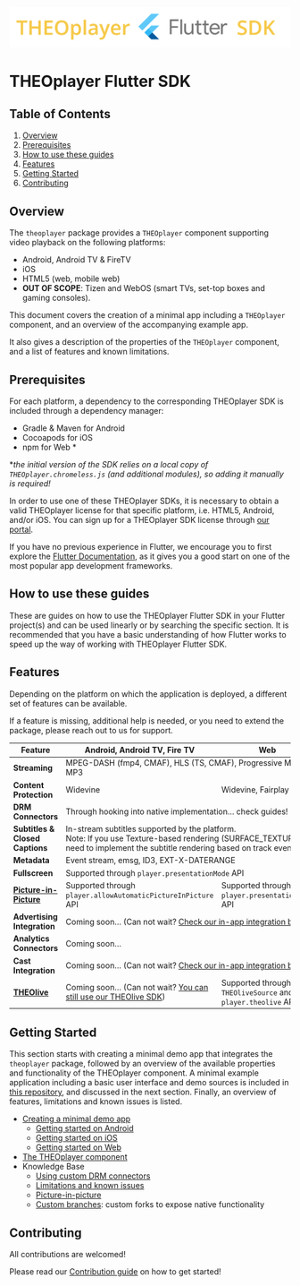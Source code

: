 <img src="https://raw.githubusercontent.com/THEOplayer/flutter-theoplayer-sdk/main/doc/theoplayer_flutter_sdk_logo.png" />

# THEOplayer Flutter SDK

## Table of Contents

1. [Overview](#overview)
2. [Prerequisites](#prerequisites)
3. [How to use these guides](#how-to-use-these-guides)
4. [Features](#features)
5. [Getting Started](#getting-started)
6. [Contributing](#contributing)

## Overview

The `theoplayer` package provides a `THEOplayer` component supporting video playback on the
following platforms:

- Android, Android TV & FireTV
- iOS 
- HTML5 (web, mobile web)
- **OUT OF SCOPE**: Tizen and WebOS (smart TVs, set-top boxes and gaming consoles).

This document covers the creation of a minimal app including a `THEOplayer` component,
and an overview of the accompanying example app.

It also gives a description of the properties of the `THEOplayer` component, and
a list of features and known limitations.

## Prerequisites
For each platform, a dependency to the corresponding THEOplayer SDK is included through a dependency manager:

- Gradle & Maven for Android
- Cocoapods for iOS
- npm for Web *

*_the initial version of the SDK relies on a local copy of `THEOplayer.chromeless.js` (and additional modules), so adding it manually is required!_

In order to use one of these THEOplayer SDKs, it is necessary to obtain a valid THEOplayer license for that specific platform,
i.e. HTML5, Android, and/or iOS. You can sign up for a THEOplayer SDK license through [our portal](https://portal.theoplayer.com/).

If you have no previous experience in Flutter, we encourage you to first explore the
[Flutter Documentation](https://docs.flutter.dev/),
as it gives you a good start on one of the most popular app development frameworks.

## How to use these guides

These are guides on how to use the THEOplayer Flutter SDK in your Flutter project(s) and can be used
linearly or by searching the specific section. It is recommended that you have a basic understanding of how
Flutter works to speed up the way of working with THEOplayer Flutter SDK.

## Features

Depending on the platform on which the application is deployed, a different set of features can be available.

If a feature is missing, additional help is needed, or you need to extend the package,
please reach out to us for support.

<table>
<thead>
<tr>
<th>Feature</th>
<th>Android, Android TV, Fire TV</th>
<th>Web</th>
<th>iOS, tvOS</th>
</tr>
</thead>
<tbody>
<tr>
<td><strong>Streaming</strong></td>
<td colspan="2">MPEG-DASH (fmp4, CMAF), HLS (TS, CMAF), Progressive MP4, MP3</td>
<td>HLS (TS, CMAF), Progressive MP4, MP3</td>
</tr>
<tr>
<td><strong>Content Protection</strong></td>
<td>Widevine</td>
<td>Widevine, Fairplay</td>
<td>Fairplay</td>
</tr>
<tr>
<td><strong>DRM Connectors</strong></td>
<td colspan="3">Through hooking into native implementation… check guides!</td>
</tr>
<tr>
<td><strong>Subtitles &amp; Closed Captions</strong></td>
<td colspan="3">In-stream subtitles supported by the platform.</br>
Note: If you use Texture-based rendering (SURFACE_TEXTURE and SURFACE_PRODUCER) on Android, you need to implement the subtitle rendering based on track events.
</td>
</tr>
<tr>
<td><strong>Metadata</strong></td>
<td colspan="3">Event stream, emsg, ID3, EXT-X-DATERANGE</td>
</tr>
<tr>
<td><strong>Fullscreen</strong></td>
<td colspan="3">Supported through <code>player.presentationMode</code> API</td>
</tr>
<tr>
<td><strong><a href="https://github.com/THEOplayer/flutter-theoplayer-sdk/blob/main/doc/picture-in-picture.md">Picture-in-Picture</a></strong></td>
<td>Supported through <code>player.allowAutomaticPictureInPicture</code> API</td>
<td>Supported through <code>player.presentationMode</code> API</td>
<td>Supported through <code>player.allowAutomaticPictureInPicture</code> API</td>
</tr>
<tr>
<td><strong>Advertising Integration</strong></td>
<td colspan="3">Coming soon… (Can not wait? <a href="https://github.com/THEOplayer/flutter-theoplayer-sdk/blob/main/doc/custom-branches.md">Check our in-app integration branches</a>)</td>
</tr>
<tr>
<td><strong>Analytics Connectors</strong></td>
<td colspan="3">Coming soon…</td>
</tr>
<tr>
<td><strong>Cast Integration</strong></td>
<td colspan="3">Coming soon… (Can not wait? <a href="https://github.com/THEOplayer/flutter-theoplayer-sdk/blob/main/doc/custom-branches.md">Check our in-app integration branches</a>)</td>
</tr>
<tr>
<td><strong><a href="https://github.com/THEOplayer/flutter-theoplayer-sdk/blob/main/doc/theolive.md">THEOlive</a></strong></td>
<td>Coming soon… (Can not wait? <a href="https://github.com/THEOplayer/flutter-theolive-sdk">You can still use our THEOlive SDK</a>)</td>
<td>Supported through <code>THEOliveSource</code> and <code>player.theolive</code> API</td>
<td>Coming soon… (Can not wait? <a href="https://github.com/THEOplayer/flutter-theolive-sdk">You can still use our THEOlive SDK</a>)</td>
</tr>
</tbody>
</table>

## Getting Started

This section starts with creating a minimal demo app that integrates the `theoplayer` package,
followed by an overview of the available properties and functionality of the THEOplayer component.
A minimal example application including a basic user interface and demo sources is included in [this repository](https://github.com/THEOplayer/flutter-theoplayer-sdk/tree/main/flutter_theoplayer_sdk/flutter_theoplayer_sdk/example),
and discussed in the next section. Finally, an overview of features, limitations and known issues is listed.

- [Creating a minimal demo app](https://github.com/THEOplayer/flutter-theoplayer-sdk/blob/main/doc/creating-minimal-app.md)
    - [Getting started on Android](https://github.com/THEOplayer/flutter-theoplayer-sdk/blob/main/doc/creating-minimal-app.md#getting-started-on-android)
    - [Getting started on iOS](https://github.com/THEOplayer/flutter-theoplayer-sdk/blob/main/doc/creating-minimal-app.md#getting-started-on-ios)
    - [Getting started on Web](https://github.com/THEOplayer/flutter-theoplayer-sdk/blob/main/doc/creating-minimal-app.md#getting-started-on-web)
- [The THEOplayer component](https://github.com/THEOplayer/flutter-theoplayer-sdk/blob/main/doc/theoplayer-component.md)
- Knowledge Base
  - [Using custom DRM connectors](https://github.com/THEOplayer/flutter-theoplayer-sdk/blob/main/doc/custom_drm.md)
  - [Limitations and known issues](https://github.com/THEOplayer/flutter-theoplayer-sdk/blob/main/doc/limitations.md)
  - [Picture-in-picture](https://github.com/THEOplayer/flutter-theoplayer-sdk/blob/main/doc/picture-in-picture.md)
  - [Custom branches](https://github.com/THEOplayer/flutter-theoplayer-sdk/blob/main/doc/custom-branches.md): custom forks to expose native functionality 

## Contributing

All contributions are welcomed!

Please read our [Contribution guide](https://github.com/THEOplayer/flutter-theoplayer-sdk/blob/main/CONTRIBUTING.md) on how to get started!
